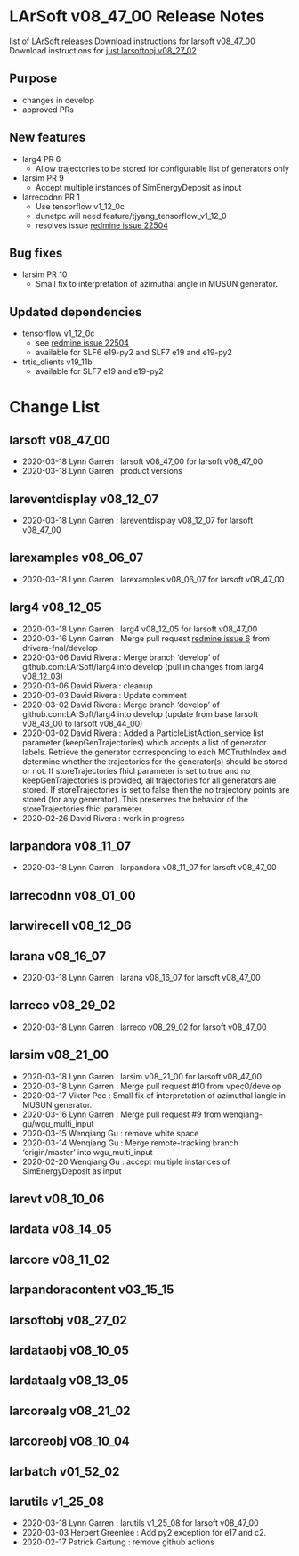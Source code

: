 LArSoft v08_47_00 Release Notes
======================================================================

[list of LArSoft releases](LArSoft_release_list)
Download instructions for [larsoft v08_47_00](http://scisoft.fnal.gov/scisoft/bundles/larsoft/v08_47_00/larsoft-v08_47_00.html)
Download instructions for [just larsoftobj v08_27_02](http://scisoft.fnal.gov/scisoft/bundles/larsoftobj/v08_27_02/larsoftobj-v08_27_02.html)

Purpose
--------------------

-   changes in develop
-   approved PRs

New features
------------------------------

-   larg4 PR 6
    -   Allow trajectories to be stored for configurable list of generators only
-   larsim PR 9
    -   Accept multiple instances of SimEnergyDeposit as input
-   larrecodnn PR 1
    -   Use tensorflow v1_12_0c
    -   dunetpc will need feature/tjyang_tensorflow_v1_12_0
    -   resolves issue [redmine issue 22504](https://cdcvs.fnal.gov/redmine/issues/22504)

Bug fixes
------------------------

-   larsim PR 10
    -   Small fix to interpretation of azimuthal angle in MUSUN generator.

Updated dependencies
----------------------------------------------

-   tensorflow v1_12_0c
    -   see [redmine issue 22504](https://cdcvs.fnal.gov/redmine/issues/22504)
    -   available for SLF6 e19-py2 and SLF7 e19 and e19-py2
-   trtis_clients v19_11b
    -   available for SLF7 e19 and e19-py2

Change List
============================

larsoft v08_47_00
------------------------------------------

-   2020-03-18 Lynn Garren : larsoft v08_47_00 for larsoft v08_47_00
-   2020-03-18 Lynn Garren : product versions

lareventdisplay v08_12_07
----------------------------------------------------------

-   2020-03-18 Lynn Garren : lareventdisplay v08_12_07 for larsoft v08_47_00

larexamples v08_06_07
--------------------------------------------------

-   2020-03-18 Lynn Garren : larexamples v08_06_07 for larsoft v08_47_00

larg4 v08_12_05
--------------------------------------

-   2020-03-18 Lynn Garren : larg4 v08_12_05 for larsoft v08_47_00
-   2020-03-16 Lynn Garren : Merge pull request [redmine issue 6](https://cdcvs.fnal.gov/redmine/issues/6) from drivera-fnal/develop
-   2020-03-06 David Rivera : Merge branch ‘develop’ of github.com:LArSoft/larg4 into develop (pull in changes from larg4 v08_12_03)
-   2020-03-06 David Rivera : cleanup
-   2020-03-03 David Rivera : Update comment
-   2020-03-02 David Rivera : Merge branch ‘develop’ of github.com:LArSoft/larg4 into develop (update from base larsoft v08_43_00 to larsoft v08_44_00)
-   2020-03-02 David Rivera : Added a ParticleListAction_service list parameter (keepGenTrajectories) which accepts a list of generator labels. Retrieve the generator corresponding to each MCTruthIndex and determine whether the trajectories for the generator(s) should be stored or not. If storeTrajectories fhicl parameter is set to true and no keepGenTrajectories is provided, all trajectories for all generators are stored. If storeTrajectories is set to false then the no trajectory points are stored (for any generator). This preserves the behavior of the storeTrajectories fhicl parameter.
-   2020-02-26 David Rivera : work in progress

larpandora v08_11_07
------------------------------------------------

-   2020-03-18 Lynn Garren : larpandora v08_11_07 for larsoft v08_47_00

larrecodnn v08_01_00
------------------------------------------------

larwirecell v08_12_06
--------------------------------------------------

larana v08_16_07
----------------------------------------

-   2020-03-18 Lynn Garren : larana v08_16_07 for larsoft v08_47_00

larreco v08_29_02
------------------------------------------

-   2020-03-18 Lynn Garren : larreco v08_29_02 for larsoft v08_47_00

larsim v08_21_00
----------------------------------------

-   2020-03-18 Lynn Garren : larsim v08_21_00 for larsoft v08_47_00
-   2020-03-18 Lynn Garren : Merge pull request \#10 from vpec0/develop
-   2020-03-17 Viktor Pec : Small fix of interpretation of azimuthal langle in MUSUN generator.
-   2020-03-16 Lynn Garren : Merge pull request \#9 from wenqiang-gu/wgu_multi_input
-   2020-03-15 Wenqiang Gu : remove white space
-   2020-03-14 Wenqiang Gu : Merge remote-tracking branch ‘origin/master’ into wgu_multi_input
-   2020-02-20 Wenqiang Gu : accept multiple instances of SimEnergyDeposit as input

larevt v08_10_06
----------------------------------------

lardata v08_14_05
------------------------------------------

larcore v08_11_02
------------------------------------------

larpandoracontent v03_15_15
--------------------------------------------------------------

larsoftobj v08_27_02
------------------------------------------------

lardataobj v08_10_05
------------------------------------------------

lardataalg v08_13_05
------------------------------------------------

larcorealg v08_21_02
------------------------------------------------

larcoreobj v08_10_04
------------------------------------------------

larbatch v01_52_02
--------------------------------------------

larutils v1_25_08
------------------------------------------

-   2020-03-18 Lynn Garren : larutils v1_25_08 for larsoft v08_47_00
-   2020-03-03 Herbert Greenlee : Add py2 exception for e17 and c2.
-   2020-02-17 Patrick Gartung : remove github actions
